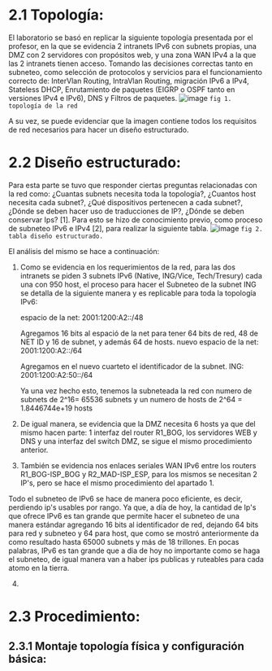 # 2.1 Topología:
El laboratorio se basó en replicar la siguiente topología presentada por el profesor, en la que se evidencia 2 intranets IPv6 con subnets propias, una DMZ con 2 servidores con propósitos web, y una zona WAN IPv4 a la que las 2 intranets tienen acceso. Tomando las decisiones correctas tanto en subneteo, como selección de protocolos y servicios para el funcionamiento correcto de: InterVlan Routing, IntraVlan Routing, migración IPv6 a IPv4, Stateless DHCP, Enrutamiento de paquetes (EIGRP o OSPF tanto en versiones IPv4 e IPv6), DNS y Filtros de paquetes.
![image](https://user-images.githubusercontent.com/128845389/229878516-70d027b0-6ec8-48b0-9784-d4c9d005fa2a.png)
`fig 1. topología de la red`

A su vez, se puede evidenciar que la imagen contiene todos los requisitos de red necesarios para hacer un diseño estructurado.

# 2.2 Diseño estructurado:
Para esta parte se tuvo que responder ciertas preguntas relacionadas con la red como: ¿Cuantas subnets necesita toda la topología?, ¿Cuantos host necesita cada subnet?, ¿Qué dispositivos pertenecen a cada subnet?, ¿Dónde se deben hacer uso de traducciones de IP?, ¿Dónde se deben conservar Ips? [1]. Para esto se hizo de conocimiento previo, como proceso de subneteo IPv6 e IPv4 [2], para realizar la siguiente tabla.
![image](https://user-images.githubusercontent.com/128845389/229879324-b2acac12-7df5-422a-b601-36d4931626cf.png)
`fig 2. tabla diseño estructurado.`

El análisis del mismo se hace a continuación:
1. Como se evidencia en los requerimientos de la red, para las dos intranets se piden 3 subnets IPv6 (Native, ING/Vice, Tech/Tresury) cada una con 950 host, el proceso para hacer el Subneteo de la subnet ING se detalla de la siguiente manera y es replicable para toda la topología IPv6: 

      espacio de la net: 2001:1200:A2::/48

      Agregamos 16 bits al espació de la net para tener 64 bits de red, 48 de NET ID y 16 de subnet, y además 64 de hosts.
      nuevo espacio de la net: 2001:1200:A2::/64

      Agregamos en el nuevo cuarteto el identificador de la subnet.
      ING: 2001:1200:A2:50::/64

      Ya una vez hecho esto, tenemos la subneteada la red con numero de subnets de 2^16= 65536 subnets y un numero de hosts de 2^64 = 1.8446744e+19 hosts

2. De igual manera, se evidencia que la DMZ necesita 6 hosts ya que del mismo hacen parte: 1 interfaz del router R1_BOG, los servidores WEB y DNS y una interfaz del switch DMZ, se sigue el mismo procedimiento anterior.

3. También se evidencia nos enlaces seriales WAN IPv6 entre los routers R1_BOG-ISP_BOG y R2_MAD-ISP_ESP, para los mismos se necesitan 2 IP's, pero se hace el mismo procedimiento del apartado 1. 

Todo el subneteo de IPv6 se hace de manera poco eficiente, es decir, perdiendo ip's usables por rango. Ya que, a día de hoy, la cantidad de Ip's que ofrece IPv6 es tan grande que permite hacer el subneteo de una manera estándar agregando 16 bits al identificador de red, dejando 64 bits para red y subneteo y 64 para host, que como se mostró anteriormente da como resultado hasta 65000 subnets y más de 18 trillones. En pocas palabras, IPv6 es tan grande que a dia de hoy no importante como se haga el subneteo, de igual manera van a haber ips publicas y ruteables para cada atomo en la tierra. 

4. 


# 2.3 Procedimiento:
## 2.3.1 Montaje topología física y configuración básica:
